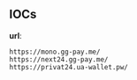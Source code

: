 
## IOCs

__url__:

```text
https://mono.gg-pay.me/
https://next24.gg-pay.me/
https://privat24.ua-wallet.pw/
```
